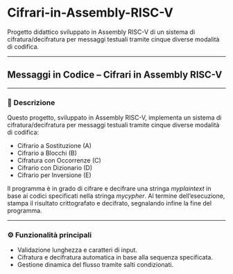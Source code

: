 # Cifrari-in-Assembly-RISC-V

Progetto didattico sviluppato in Assembly RISC-V di un sistema di cifratura/decifratura per messaggi testuali tramite cinque diverse modalità di codifica.

---

## Messaggi in Codice – Cifrari in Assembly RISC-V

---

### 📌 Descrizione

Questo progetto, sviluppato in Assembly RISC-V, implementa un sistema di cifratura/decifratura per messaggi testuali tramite cinque diverse modalità di codifica:

- Cifrario a Sostituzione (A)
- Cifrario a Blocchi (B)
- Cifratura con Occorrenze (C)
- Cifrario con Dizionario (D)
- Cifrario per Inversione (E)

Il programma è in grado di cifrare e decifrare una stringa *myplaintext* in base ai codici specificati nella stringa *mycypher*. Al termine dell’esecuzione, stampa il risultato crittografato e decifrato, segnalando infine la fine del programma.

---

### ⚙️ Funzionalità principali

- Validazione lunghezza e caratteri di input.
- Cifratura e decifratura automatica in base alla sequenza specificata.
- Gestione dinamica del flusso tramite salti condizionati.
